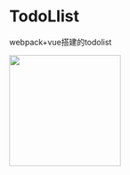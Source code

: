 # TodoLlist
webpack+vue搭建的todolist
<div>
  <img width="200" height="200" src="https://ibb.co/kGEiP7" />
</div>

